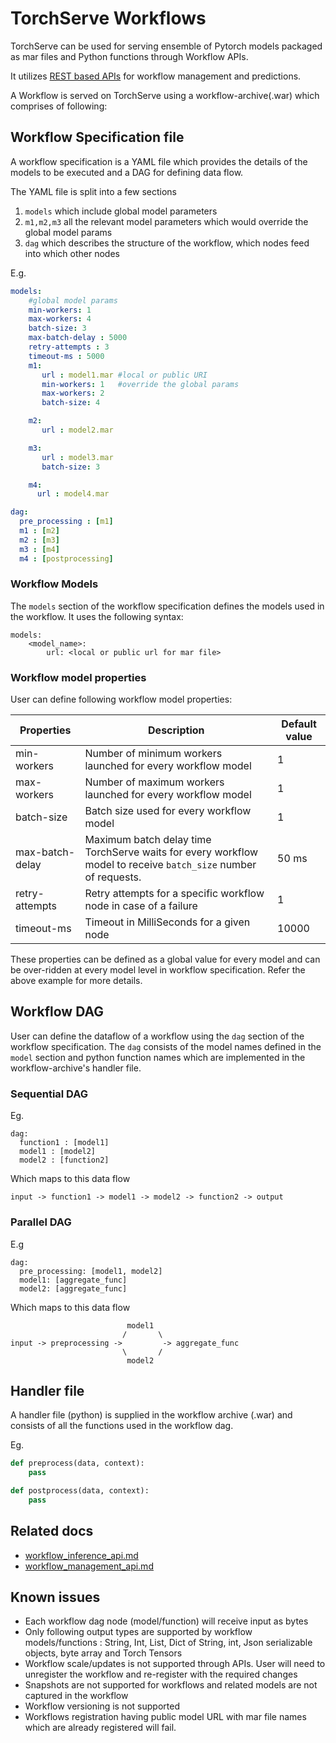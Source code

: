 # TorchServe Workflows

TorchServe can be used for serving ensemble of Pytorch models packaged as mar files and Python functions through Workflow APIs.

It utilizes [REST based APIs](rest_api.md) for workflow management and predictions.

A Workflow is served on TorchServe using a workflow-archive(.war) which comprises of following:

## Workflow Specification file

A workflow specification is a YAML file which provides the details of the models to be executed and a DAG for defining data flow.

The YAML file is split into a few sections
1. `models` which include global model parameters
2. `m1,m2,m3` all the relevant model parameters which would override the global model params
3. `dag` which describes the structure of the workflow, which nodes feed into which other nodes

E.g.

```yaml
models:
    #global model params
    min-workers: 1
    max-workers: 4
    batch-size: 3
    max-batch-delay : 5000
    retry-attempts : 3
    timeout-ms : 5000
    m1:
       url : model1.mar #local or public URI
       min-workers: 1   #override the global params
       max-workers: 2
       batch-size: 4

    m2:
       url : model2.mar

    m3:
       url : model3.mar
       batch-size: 3

    m4:
      url : model4.mar

dag:
  pre_processing : [m1]
  m1 : [m2]
  m2 : [m3]
  m3 : [m4]
  m4 : [postprocessing]
```

### Workflow Models

The `models` section of the workflow specification defines the models used in the workflow. It uses the following syntax:

```
models:
    <model_name>:
        url: <local or public url for mar file>
```

### Workflow model properties

User can define following workflow model properties:

| Properties | Description | Default value |
| --- | --- | --- |
| min-workers | Number of minimum workers launched for every workflow model | 1 |
| max-workers | Number of maximum workers launched for every workflow model | 1 |
| batch-size | Batch size used for every workflow model | 1 |
| max-batch-delay | Maximum batch delay time TorchServe waits for every workflow model to receive `batch_size` number of requests.| 50 ms |
| retry-attempts | Retry attempts for a specific workflow node in case of a failure | 1 |
| timeout-ms | Timeout in MilliSeconds for a given node | 10000 |

These properties can be defined as a global value for every model and can be over-ridden at every model level in workflow specification. Refer the above example for more details.

## Workflow DAG

User can define the dataflow of a workflow using the `dag` section of the workflow specification. The `dag` consists of the model names defined in the `model` section and python function names which are implemented in the workflow-archive's handler file.

### Sequential DAG

Eg.
```
dag:
  function1 : [model1]
  model1 : [model2]
  model2 : [function2]
```

Which maps to this data flow

```
input -> function1 -> model1 -> model2 -> function2 -> output
```

### Parallel DAG

E.g
```
dag:
  pre_processing: [model1, model2]
  model1: [aggregate_func]
  model2: [aggregate_func]
```

Which maps to this data flow

```
                          model1
                         /       \
input -> preprocessing ->         -> aggregate_func
                         \       /
                          model2
```

## Handler file

A handler file (python) is supplied in the workflow archive (.war) and consists of all the functions used in the workflow dag.

Eg.
```python
def preprocess(data, context):
    pass

def postprocess(data, context):
    pass

```

## Related docs
* [workflow_inference_api.md](workflow_inference_api.md)
* [workflow_management_api.md](workflow_management_api.md)

## Known issues

* Each workflow dag node (model/function) will receive input as bytes
* Only following output types are supported by workflow models/functions : String, Int, List, Dict of String, int, Json serializable objects, byte array and Torch Tensors
* Workflow scale/updates is not supported through APIs. User will need to unregister the workflow and re-register with the required changes
* Snapshots are not supported for workflows and related models are not captured in the workflow
* Workflow versioning is not supported
* Workflows registration having public model URL with mar file names which are already registered will fail.
